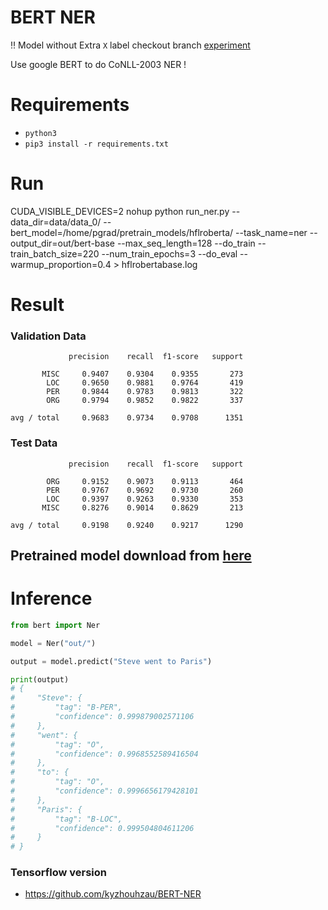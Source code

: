 <!--
 * @Author: your name
 * @Date: 2021-04-08 17:53:47
 * @LastEditTime: 2021-04-09 11:53:06
 * @LastEditors: Please set LastEditors
 * @Description: In User Settings Edit
 * @FilePath: /pgrad/public_resources/BERT-NER/README.md
-->
# BERT NER

:bangbang: Model without Extra `X` label checkout branch [experiment](https://github.com/kamalkraj/BERT-NER/tree/experiment)

Use google BERT to do CoNLL-2003 NER !


# Requirements

-  `python3`
- `pip3 install -r requirements.txt`

# Run

CUDA_VISIBLE_DEVICES=2 nohup python run_ner.py --data_dir=data/data_0/ --bert_model=/home/pgrad/pretrain_models/hflroberta/ --task_name=ner --output_dir=out/bert-base --max_seq_length=128 --do_train --train_batch_size=220 --num_train_epochs=3 --do_eval --warmup_proportion=0.4 > hflrobertabase.log


# Result

### Validation Data
```
             precision    recall  f1-score   support

       MISC     0.9407    0.9304    0.9355       273
        LOC     0.9650    0.9881    0.9764       419
        PER     0.9844    0.9783    0.9813       322
        ORG     0.9794    0.9852    0.9822       337

avg / total     0.9683    0.9734    0.9708      1351
```
### Test Data
```
             precision    recall  f1-score   support

        ORG     0.9152    0.9073    0.9113       464
        PER     0.9767    0.9692    0.9730       260
        LOC     0.9397    0.9263    0.9330       353
       MISC     0.8276    0.9014    0.8629       213

avg / total     0.9198    0.9240    0.9217      1290
```

## Pretrained model download from [here](https://drive.google.com/file/d/1UKE2UVFStXZFtXFgZObGg5mo_MzW-ZoC/view?usp=sharing) 

# Inference

```python
from bert import Ner

model = Ner("out/")

output = model.predict("Steve went to Paris")

print(output)
# {
#     "Steve": {
#         "tag": "B-PER",
#         "confidence": 0.999879002571106
#     },
#     "went": {
#         "tag": "O",
#         "confidence": 0.9968552589416504
#     },
#     "to": {
#         "tag": "O",
#         "confidence": 0.9996656179428101
#     },
#     "Paris": {
#         "tag": "B-LOC",
#         "confidence": 0.999504804611206
#     }
# }

```


### Tensorflow version

- https://github.com/kyzhouhzau/BERT-NER
